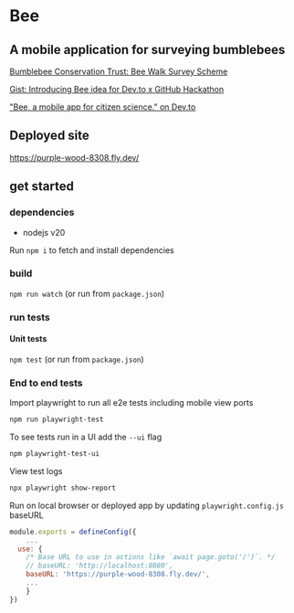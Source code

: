# Bee
## A mobile application for surveying bumblebees

[Bumblebee Conservation Trust: Bee Walk Survey Scheme](https://beewalk.org.uk/)

[Gist: Introducing Bee idea for Dev.to x GitHub Hackathon](https://gist.github.com/ruthmoog/3189d06a9a37defef5896562bc2f8180)

["Bee, a mobile app for citizen science." on Dev.to](https://dev.to/ruthmoog/bee-2op1)

## Deployed site

https://purple-wood-8308.fly.dev/

## get started

### dependencies

- nodejs v20

Run `npm i` to fetch and install dependencies

### build

`npm run watch`
(or run from `package.json`)

### run tests

#### Unit tests
`npm test`
(or run from `package.json`)

### End to end tests

Import playwright to run all e2e tests including mobile view ports
```bash
npm run playwright-test
```

To see tests run in a UI add the `--ui` flag
```bash
npm playwright-test-ui
```

View test logs
```bash
npx playwright show-report
```

Run on local browser or deployed app by updating `playwright.config.js` baseURL
```javascript
module.exports = defineConfig({
    ...
  use: {
    /* Base URL to use in actions like `await page.goto('/')`. */
    // baseURL: 'http://localhost:8080', 
    baseURL: 'https://purple-wood-8308.fly.dev/', 
    ...
    }
})
```
